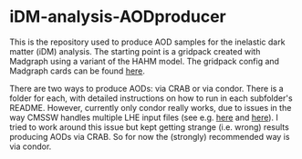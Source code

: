 # iDM-analysis-AODproducer

This is the repository used to produce AOD samples for the inelastic dark matter (iDM) analysis. The starting point is a gridpack created with Madgraph using a variant of the HAHM model. The gridpack config and Madgraph cards can be found [here](https://github.com/afrankenthal/GridPacker/tree/idm-branch).

There are two ways to produce AODs: via CRAB or via condor. There is a folder for each, with detailed instructions on how to run in each subfolder's README. However, currently only condor really works, due to issues in the way CMSSW handles multiple LHE input files (see e.g. [here](https://twiki.cern.ch/twiki/bin/view/CMSPublic/SWGuideLHEInterface#LHESource) and [here](https://github.com/dmwm/CRABServer/issues/4659#issuecomment-76165323)). I tried to work around this issue but kept getting strange (i.e. wrong) results producing AODs via CRAB. So for now the (strongly) recommended way is via condor.

